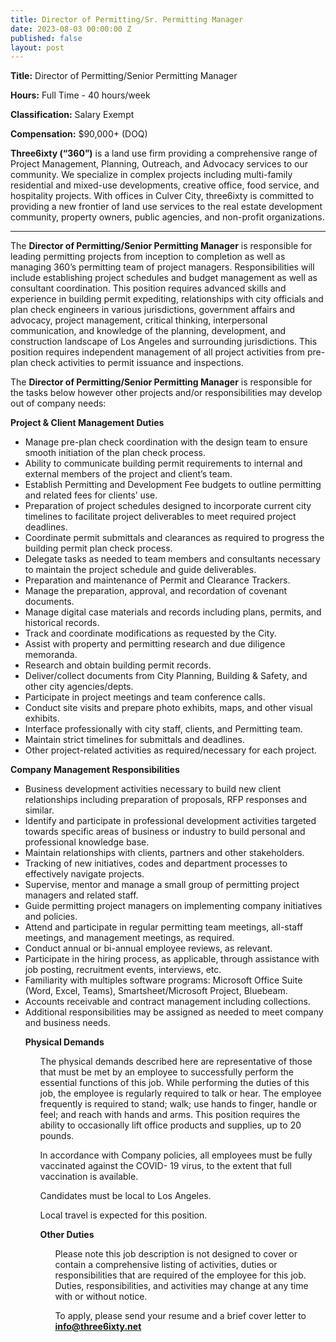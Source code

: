 ```yaml
---
title: Director of Permitting/Sr. Permitting Manager
date: 2023-08-03 00:00:00 Z
published: false
layout: post
---
```


**Title:** Director of Permitting/Senior Permitting Manager

**Hours:** Full Time - 40 hours/week

**Classification:** Salary Exempt
 
**Compensation:** $90,000+ (DOQ)

**Three6ixty (“360”)** is a land use firm providing a comprehensive range of Project Management, Planning, Outreach, and Advocacy services to our community. We specialize in complex projects including multi-family residential and mixed-use developments, creative office, food service, and hospitality projects. With offices in Culver City, three6ixty is committed to providing a new frontier of land use services to the real estate development community, property owners, public agencies, and non-profit organizations.

<hr />

The **Director of Permitting/Senior Permitting Manager** is responsible for leading permitting projects from inception to completion as well as managing 360’s permitting team of project managers.  Responsibilities will include establishing project schedules and budget management as well as consultant coordination. This position requires advanced skills and experience in building permit expediting, relationships with city officials and plan check engineers in various jurisdictions, government affairs and advocacy, project management, critical thinking, interpersonal communication, and knowledge of the planning, development, and construction landscape of Los Angeles and surrounding jurisdictions. This position requires independent management of all project activities from pre-plan check activities to permit issuance and inspections. 

The **Director of Permitting/Senior Permitting Manager** is responsible for the tasks below however other projects and/or responsibilities may develop out of company needs: 

**Project & Client Management Duties**

<ul>
<li>Manage pre-plan check coordination with the design team to ensure smooth initiation of the plan check process. </li>
<li>Ability to communicate building permit requirements to internal and external members of the project and client’s team. </li>
<li>Establish Permitting and Development Fee budgets to outline permitting and related fees for clients’ use.</li>
<li>Preparation of project schedules designed to incorporate current city timelines to facilitate project deliverables to meet required project deadlines. </li>
<li>Coordinate permit submittals and clearances as required to progress the building permit plan check process.</li>
<li>Delegate tasks as needed to team members and consultants necessary to maintain the project schedule and guide deliverables.</li>
<li>Preparation and maintenance of Permit and Clearance Trackers.</li>
<li>Manage the preparation, approval, and recordation of covenant documents. </li>
<li>Manage digital case materials and records including plans, permits, and historical records.</li>
<li>Track and coordinate modifications as requested by the City. </li>
<li>Assist with property and permitting research and due diligence memoranda.</li>
<li>Research and obtain building permit records.</li>
<li>Deliver/collect documents from City Planning, Building & Safety, and other city agencies/depts.</li>
<li>Participate in project meetings and team conference calls.</li>
<li>Conduct site visits and prepare photo exhibits, maps, and other visual exhibits.</li>
<li>Interface professionally with city staff, clients, and Permitting team.</li>
<li>Maintain strict timelines for submittals and deadlines. </li>
<li>Other project-related activities as required/necessary for each project.</li>
</ul>

**Company Management Responsibilities**

<ul>
<li>Business development activities necessary to build new client relationships including preparation of proposals, RFP responses and similar. </li>
<li>Identify and participate in professional development activities targeted towards specific areas of business or industry to build personal and professional knowledge base.  </li>
<li>Maintain relationships with clients, partners and other stakeholders.</li>
<li>Tracking of new initiatives, codes and department processes to effectively navigate projects.</li>
<li>Supervise, mentor and manage a small group of permitting project managers and related staff.</li>
<li>Guide permitting project managers on implementing company initiatives and policies.</li>
<li>Attend and participate in regular permitting team meetings, all-staff meetings, and management meetings, as required. </li>
<li>Conduct annual or bi-annual employee reviews, as relevant.</li>
<li>Participate in the hiring process, as applicable, through assistance with job posting, recruitment events, interviews, etc.</li>
<li>Familiarity with multiples software programs:  Microsoft Office Suite (Word, Excel, Teams), Smartsheet/Microsoft Project, Bluebeam.
<li>Accounts receivable and contract management including collections.
<li>Additional responsibilities may be assigned as needed to meet company and business needs.</li>


**Physical Demands**

<ul>
The physical demands described here are representative of those that must be met by an employee to successfully perform the essential functions of this job. While performing the duties of this job, the employee is regularly required to talk or hear. The employee frequently is required to stand; walk; use hands to finger, handle or feel; and reach with hands and arms. This position requires the ability to occasionally lift office products and supplies, up to 20 pounds.

In accordance with Company policies, all employees must be fully vaccinated against the COVID- 19 virus, to the extent that full vaccination is available.

Candidates must be local to Los Angeles.

Local travel is expected for this position.

**Other Duties**

<ul>
Please note this job description is not designed to cover or contain a comprehensive listing of activities, duties or responsibilities that are required of the employee for this job. Duties, responsibilities, and activities may change at any time with or without notice.

To apply, please send your resume and a brief cover letter to <a href="mailto:info@three6ixty.net">**info@three6ixty.net**</a>